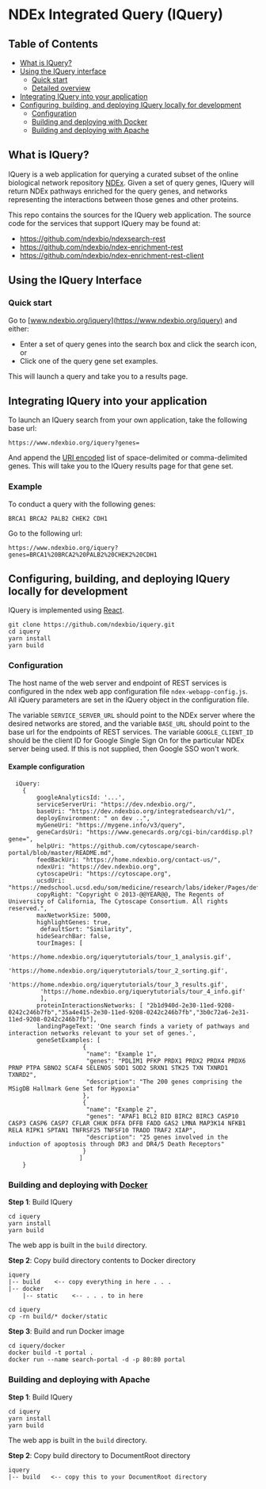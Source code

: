# NDEx Integrated Query (IQuery)

## Table of Contents

* [What is IQuery?](#what-is-iquery)
* [Using the IQuery interface](#using-the-iquery-interface)
    * [Quick start](#quick-start)
    * [Detailed overview](#detailed-overview)
* [Integrating IQuery into your application](#integrating-iquery-into-your-application)
* [Configuring, building, and deploying IQuery locally for development](#configuring-building-and-deploying-iquery-locally-for-development)
    * [Configuration](#configuration)
    * [Building and deploying with Docker](#building-and-deploying-with-docker)
    * [Building and deploying with Apache](#building-and-deploying-with-apache)

## What is IQuery?

IQuery is a web application for querying a curated subset of the online biological network repository [NDEx](https://ndexbio.org). Given a set of query genes, IQuery will return NDEx pathways enriched for the query genes, and networks representing the interactions between those genes and other proteins.

This repo contains the sources for the IQuery web application. 
The source code for the services that support IQuery may be found at: 
* https://github.com/ndexbio/ndexsearch-rest
* https://github.com/ndexbio/ndex-enrichment-rest
* https://github.com/ndexbio/ndex-enrichment-rest-client


## Using the IQuery Interface

### Quick start

Go to [www.ndexbio.org/iquery](https://www.ndexbio.org/iquery) and either:

* Enter a set of query genes into the search box and click the search icon, or
* Click one of the query gene set examples.

This will launch a query and take you to a results page. 

## Integrating IQuery into your application

To launch an IQuery search from your own application, take the following base url:

```
https://www.ndexbio.org/iquery?genes=
```

And append the [URI encoded](https://en.wikipedia.org/wiki/Percent-encoding) list of space-delimited or comma-delimited genes. This will take you to the IQuery results page for that gene set.

### Example

To conduct a query with the following genes:

```
BRCA1 BRCA2 PALB2 CHEK2 CDH1
```

Go to the following url:

```
https://www.ndexbio.org/iquery?genes=BRCA1%20BRCA2%20PALB2%20CHEK2%20CDH1
```

## Configuring, building, and deploying IQuery locally for development

IQuery is implemented using [React](https://reactjs.org/).

```
git clone https://github.com/ndexbio/iquery.git
cd iquery
yarn install
yarn build
```

### Configuration

The host name of the web server and endpoint of REST services is configured in the ndex web app configuration file `ndex-webapp-config.js`. All iQuery parameters are set in the iQuery object in the configuration file.

The variable `SERVICE_SERVER_URL` should point to the NDEx server where the desired networks are stored, and the variable `BASE_URL` should point to the base url for the endpoints of REST services. The variable `GOOGLE_CLIENT_ID` should be the client ID for Google Single Sign On for the particular NDEx server being used. If this is not supplied, then Google SSO won't work.

#### Example configuration
```
  iQuery:
    {
        googleAnalyticsId: '...',
        serviceServerUri: "https://dev.ndexbio.org/",
        baseUri: "https://dev.ndexbio.org/integratedsearch/v1/",
        deployEnvironment: " on dev ..",
        myGeneUri: "https://mygene.info/v3/query",
        geneCardsUri: "https://www.genecards.org/cgi-bin/carddisp.pl?gene=",
        helpUri: "https://github.com/cytoscape/search-portal/blob/master/README.md",
        feedBackUri: "https://home.ndexbio.org/contact-us/",
        ndexUri: "https://dev.ndexbio.org",
        cytoscapeUri: "https://cytoscape.org",
        ucsdUri: "https://medschool.ucsd.edu/som/medicine/research/labs/ideker/Pages/default.aspx",
        copyRight: "Copyright © 2013-@@YEAR@@, The Regents of University of California, The Cytoscape Consortium. All rights reserved.",
        maxNetworkSize: 5000,
        highlightGenes: true,
	     defaultSort: "Similarity",
        hideSearchBar: false,
        tourImages: [
         'https://home.ndexbio.org/iquerytutorials/tour_1_analysis.gif',
         'https://home.ndexbio.org/iquerytutorials/tour_2_sorting.gif',
         'https://home.ndexbio.org/iquerytutorials/tour_3_results.gif',
         'https://home.ndexbio.org/iquerytutorials/tour_4_info.gif'
         ],
        proteinInteractionsNetworks: [ "2b1d940d-2e30-11ed-9208-0242c246b7fb","35a4e415-2e30-11ed-9208-0242c246b7fb","3b0c72a6-2e31-11ed-9208-0242c246b7fb"],
        landingPageText: 'One search finds a variety of pathways and interaction networks relevant to your set of genes.',
        geneSetExamples: [
                     {
                      "name": "Example 1",
                      "genes": "PDLIM1 PFKP PRDX1 PRDX2 PRDX4 PRDX6 PRNP PTPA SBNO2 SCAF4 SELENOS SOD1 SOD2 SRXN1 STK25 TXN TXNRD1 TXNRD2",
                      "description": "The 200 genes comprising the MSigDB Hallmark Gene Set for Hypoxia"
                     },
                     {
                      "name": "Example 2",
                      "genes": "APAF1 BCL2 BID BIRC2 BIRC3 CASP10 CASP3 CASP6 CASP7 CFLAR CHUK DFFA DFFB FADD GAS2 LMNA MAP3K14 NFKB1 RELA RIPK1 SPTAN1 TNFRSF25 TNFSF10 TRADD TRAF2 XIAP",
                      "description": "25 genes involved in the induction of apoptosis through DR3 and DR4/5 Death Receptors"
                     }
                    ]
    }
```

### Building and deploying with [Docker](https://docs.docker.com/get-started/part2/)

**Step 1**: Build IQuery

```
cd iquery
yarn install
yarn build
```
The web app is built in the `build` directory.

**Step 2**: Copy build directory contents to Docker directory

```
iquery
|-- build    <-- copy everything in here . . .
|-- docker
    |-- static    <-- . . . to in here
```

```
cd iquery
cp -rn build/* docker/static
```

**Step 3**: Build and run Docker image
```
cd iquery/docker
docker build -t portal .
docker run --name search-portal -d -p 80:80 portal
```

### Building and deploying with Apache

**Step 1**: Build IQuery

```
cd iquery
yarn install
yarn build
```
The web app is built in the `build` directory.

**Step 2**: Copy build directory to DocumentRoot directory

```
iquery
|-- build   <-- copy this to your DocumentRoot directory
```
